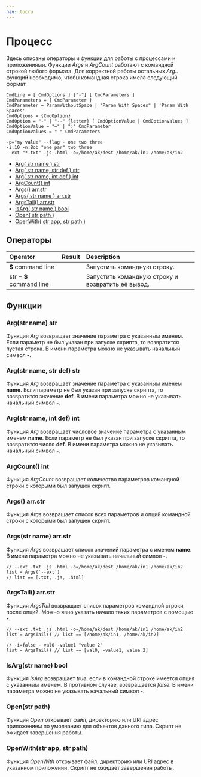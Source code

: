 ```yaml
---
nav: tocru
---
```


# Процесс

Здесь описаны операторы и функции для работы с процессами и приложениями. Функции _Args_ и _ArgCount_ работают с командной строкой любого формата. Для корректной работы остальных _Arg.._ функций необходимо, чтобы командная строка имела следующий формат.

```text
CmdLine = [ CmdOptions ] ["-"] [ CmdParameters ]
CmdParameters = { CmdParameter }
CmdParameter = ParamWithoutSpace | "Param With Spaces" | 'Param With Spaces'
CmdOptions = {CmdOption}
CmdOption = "-" | "--" {letter} [ CmdOptionValue | CmdOptionValues ]
CmdOptionValue = "=" | ":" CmdParameter
CmdOptionValues = " " CmdParameters
```

```text
-p="my value" --flag - one two three
-i:10 -n:Bob "one par" two three
--ext "*.txt" .js .html -o=/home/ak/dest /home/ak/in1 /home/ak/in2
```

* [Arg\( str name \) str](process.md#argstr-name-str)
* [Arg\( str name, str def \) str](process.md#argstr-name-str-def-str)
* [Arg\( str name, int def \) int](process.md#argstr-name-int-def-int)
* [ArgCount\(\) int](process.md#argcount-int)
* [Args\(\) arr.str](process.md#args-arrstr)
* [Args\( str name \) arr.str](process.md#argsstr-name-arrstr)
* [ArgsTail\(\) arr.str](process.md#argstail-arrstr)
* [IsArg\( str name \) bool](process.md#isargstr-name-bool)
* [Open\( str path \)](process.md#openstr-path)
* [OpenWith\( str app, str path \)](process.md#openwithstr-app-str-path)

## Операторы

| Operator | Result | Description |
| :--- | :--- | :--- |
| **$** command line |  | Запустить командную строку. |
| str = **$** command line |  | Запустить командную строку и возвратить её вывод. |

## Функции

### Arg\(str name\) str

Функция _Arg_ возвращает значение параметра с указанным именем. Если параметр не был указан при запуске скрипта, то возвратится пустая строка. В имени параметра можно не указывать начальный символ **-**.

### Arg\(str name, str def\) str

Функция _Arg_ возвращает значение параметра с указанным именем **name**. Если параметр не был указан при запуске скрипта, то возвратится значение **def**. В имени параметра можно не указывать начальный символ **-**.

### Arg\(str name, int def\) int

Функция _Arg_ возвращает числовое значение параметра с указанным именем **name**. Если параметр не был указан при запуске скрипта, то возвратится число **def**. В имени параметра можно не указывать начальный символ **-**.

### ArgCount\(\) int

Функция _ArgCount_ возвращает количество параметров командной строки с которыми был запущен скрипт.

### Args\(\) arr.str

Функция _Args_ возвращает список всех параметров и опций командной строки с которыми был запущен скрипт.

### Args\(str name\) arr.str

Функция _Args_ возвращает список значений параметра с именем **name**. В имени параметра можно не указывать начальный символ **-**.

```text
// --ext .txt .js .html -o=/home/ak/dest /home/ak/in1 /home/ak/in2
list = Args(`--ext`) 
// list == [.txt, .js, .html]
```

### ArgsTail\(\) arr.str

Функция _ArgsTail_ возвращает список параметров командной строки после опций. Можно явно указать начало таких параметров с помощью **-**.

```text
// --ext .txt .js .html -o=/home/ak/dest /home/ak/in1 /home/ak/in2
list = ArgsTail() // list == [/home/ak/in1, /home/ak/in2]

// -i=false - val0 -value1 "value 2" 
list = ArgsTail() // list == [val0, -value1, value 2]
```

### IsArg\(str name\) bool

Функция _IsArg_ возвращает _true_, если в командной строке имеется опция с указанным именем. В противном случае, возвращается _false_. В имени параметра можно не указывать начальный символ **-**.

### Open\(str path\)

Функция _Open_ открывает файл, директорию или URI адрес приложением по умолчанию для объектов данного типа. Скрипт не ожидает завершения работы.

### OpenWith\(str app, str path\)

Функция _OpenWith_ открывает файл, директорию или URI адрес в указанном приложении. Скрипт не ожидает завершения работы.

